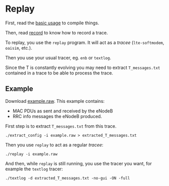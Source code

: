 # Replay

First, read the [basic usage](./basic.md) to compile things.

Then, read [record](./record.md) to know how to record a trace.

To replay, you use the `replay` program. It will act
as a *tracee* (`lte-softmodem`, `oaisim`, etc.).

Then you use your usual tracer, eg. `enb` or `textlog`.

Since the T is constantly evolving you may need to extract
`T_messages.txt` contained in a trace to be able to process
the trace.

## Example

Download [example.raw](./example.raw). This example contains:
* MAC PDUs as sent and received by the eNodeB
* RRC info messages the eNodeB produced.

First step is to extract `T_messages.txt` from this trace.

```shell
./extract_config -i example.raw > extracted_T_messages.txt
```

Then you use `replay` to act as a regular *tracee*:

```shell
./replay -i example.raw
```

And then, while `replay` is still running, you use the tracer
you want, for example the `textlog` tracer:

```shell
./textlog -d extracted_T_messages.txt -no-gui -ON -full
```
